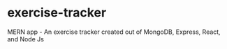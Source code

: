 # exercise-tracker
MERN app - An exercise tracker created out of MongoDB, Express, React, and Node Js
